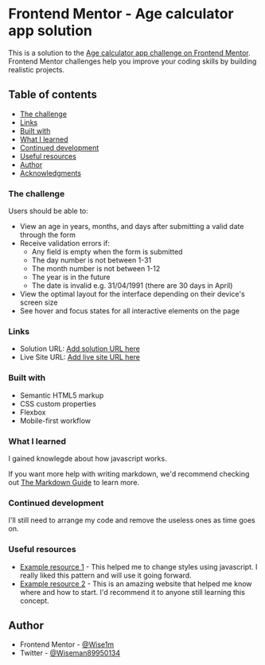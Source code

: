 # Frontend Mentor - Age calculator app solution

This is a solution to the [Age calculator app challenge on Frontend Mentor](https://www.frontendmentor.io/challenges/age-calculator-app-dF9DFFpj-Q). Frontend Mentor challenges help you improve your coding skills by building realistic projects. 

## Table of contents
  - [The challenge](#the-challenge)
  - [Links](#links)
  - [Built with](#built-with)
  - [What I learned](#what-i-learned)
  - [Continued development](#continued-development)
  - [Useful resources](#useful-resources)
- [Author](#author)
- [Acknowledgments](#acknowledgments)

### The challenge

Users should be able to:

- View an age in years, months, and days after submitting a valid date through the form
- Receive validation errors if:
  - Any field is empty when the form is submitted
  - The day number is not between 1-31
  - The month number is not between 1-12
  - The year is in the future
  - The date is invalid e.g. 31/04/1991 (there are 30 days in April)
- View the optimal layout for the interface depending on their device's screen size
- See hover and focus states for all interactive elements on the page


### Links

- Solution URL: [Add solution URL here](https://your-solution-url.com)
- Live Site URL: [Add live site URL here](https://your-live-site-url.com)

### Built with

- Semantic HTML5 markup
- CSS custom properties
- Flexbox
- Mobile-first workflow

### What I learned
I gained knowlegde about how javascript works.


If you want more help with writing markdown, we'd recommend checking out [The Markdown Guide](https://www.markdownguide.org/) to learn more.

### Continued development

I'll still need to arrange my code and remove the useless ones as time goes on.

### Useful resources

- [Example resource 1](https://www.w3schools.com) - This helped me to change styles using javascript. I really liked this pattern and will use it going forward.
- [Example resource 2](https://www.tutorialpoint.com) - This is an amazing website that helped me know where and how to start. I'd recommend it to anyone still learning this concept.

## Author
- Frontend Mentor - [@Wise1m](https://www.frontendmentor.io/profile/Wise1m)
- Twitter - [@Wiseman89950134](https://www.twitter.com/Wiseman89950134)